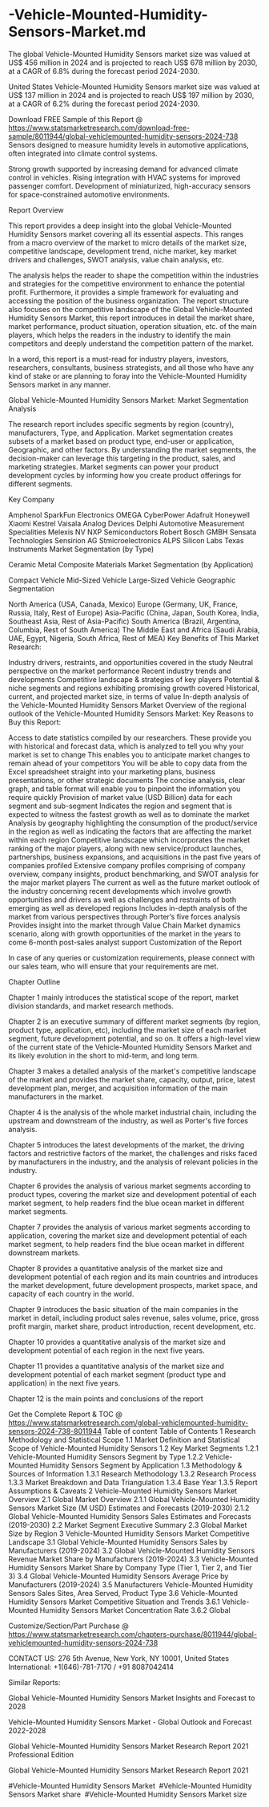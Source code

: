 # -Vehicle-Mounted-Humidity-Sensors-Market.md
The global Vehicle-Mounted Humidity Sensors market size was valued at US$ 456 million in 2024 and is projected to reach US$ 678 million by 2030, at a CAGR of 6.8% during the forecast period 2024-2030.

United States Vehicle-Mounted Humidity Sensors market size was valued at US$ 137 million in 2024 and is projected to reach US$ 197 million by 2030, at a CAGR of 6.2% during the forecast period 2024-2030.

Download FREE Sample of this Report @ https://www.statsmarketresearch.com/download-free-sample/8011944/global-vehiclemounted-humidity-sensors-2024-738
Sensors designed to measure humidity levels in automotive applications, often integrated into climate control systems.

Strong growth supported by increasing demand for advanced climate control in vehicles. Rising integration with HVAC systems for improved passenger comfort. Development of miniaturized, high-accuracy sensors for space-constrained automotive environments.

Report Overview

This report provides a deep insight into the global Vehicle-Mounted Humidity Sensors market covering all its essential aspects. This ranges from a macro overview of the market to micro details of the market size, competitive landscape, development trend, niche market, key market drivers and challenges, SWOT analysis, value chain analysis, etc.

The analysis helps the reader to shape the competition within the industries and strategies for the competitive environment to enhance the potential profit. Furthermore, it provides a simple framework for evaluating and accessing the position of the business organization. The report structure also focuses on the competitive landscape of the Global Vehicle-Mounted Humidity Sensors Market, this report introduces in detail the market share, market performance, product situation, operation situation, etc. of the main players, which helps the readers in the industry to identify the main competitors and deeply understand the competition pattern of the market.

In a word, this report is a must-read for industry players, investors, researchers, consultants, business strategists, and all those who have any kind of stake or are planning to foray into the Vehicle-Mounted Humidity Sensors market in any manner.

Global Vehicle-Mounted Humidity Sensors Market: Market Segmentation Analysis

The research report includes specific segments by region (country), manufacturers, Type, and Application. Market segmentation creates subsets of a market based on product type, end-user or application, Geographic, and other factors. By understanding the market segments, the decision-maker can leverage this targeting in the product, sales, and marketing strategies. Market segments can power your product development cycles by informing how you create product offerings for different segments.

Key Company

Amphenol
SparkFun Electronics
OMEGA
CyberPower
Adafruit
Honeywell
Xiaomi
Kestrel
Vaisala
Analog Devices
Delphi Automotive
Measurement Specialities
Melexis NV
NXP Semiconductors
Robert Bosch GMBH
Sensata Technologies
Sensirion AG
Stmicroelectronics
ALPS
Silicon Labs
Texas Instruments
Market Segmentation (by Type)

Ceramic
Metal
Composite Materials
Market Segmentation (by Application)

Compact Vehicle
Mid-Sized Vehicle
Large-Sized Vehicle
Geographic Segmentation

North America (USA, Canada, Mexico)
Europe (Germany, UK, France, Russia, Italy, Rest of Europe)
Asia-Pacific (China, Japan, South Korea, India, Southeast Asia, Rest of Asia-Pacific)
South America (Brazil, Argentina, Columbia, Rest of South America)
The Middle East and Africa (Saudi Arabia, UAE, Egypt, Nigeria, South Africa, Rest of MEA)
Key Benefits of This Market Research:

Industry drivers, restraints, and opportunities covered in the study
Neutral perspective on the market performance
Recent industry trends and developments
Competitive landscape & strategies of key players
Potential & niche segments and regions exhibiting promising growth covered
Historical, current, and projected market size, in terms of value
In-depth analysis of the Vehicle-Mounted Humidity Sensors Market
Overview of the regional outlook of the Vehicle-Mounted Humidity Sensors Market:
Key Reasons to Buy this Report:

Access to date statistics compiled by our researchers. These provide you with historical and forecast data, which is analyzed to tell you why your market is set to change
This enables you to anticipate market changes to remain ahead of your competitors
You will be able to copy data from the Excel spreadsheet straight into your marketing plans, business presentations, or other strategic documents
The concise analysis, clear graph, and table format will enable you to pinpoint the information you require quickly
Provision of market value (USD Billion) data for each segment and sub-segment
Indicates the region and segment that is expected to witness the fastest growth as well as to dominate the market
Analysis by geography highlighting the consumption of the product/service in the region as well as indicating the factors that are affecting the market within each region
Competitive landscape which incorporates the market ranking of the major players, along with new service/product launches, partnerships, business expansions, and acquisitions in the past five years of companies profiled
Extensive company profiles comprising of company overview, company insights, product benchmarking, and SWOT analysis for the major market players
The current as well as the future market outlook of the industry concerning recent developments which involve growth opportunities and drivers as well as challenges and restraints of both emerging as well as developed regions
Includes in-depth analysis of the market from various perspectives through Porter’s five forces analysis
Provides insight into the market through Value Chain
Market dynamics scenario, along with growth opportunities of the market in the years to come
6-month post-sales analyst support
Customization of the Report

In case of any queries or customization requirements, please connect with our sales team, who will ensure that your requirements are met.

Chapter Outline

Chapter 1 mainly introduces the statistical scope of the report, market division standards, and market research methods.

Chapter 2 is an executive summary of different market segments (by region, product type, application, etc), including the market size of each market segment, future development potential, and so on. It offers a high-level view of the current state of the Vehicle-Mounted Humidity Sensors Market and its likely evolution in the short to mid-term, and long term.

Chapter 3 makes a detailed analysis of the market's competitive landscape of the market and provides the market share, capacity, output, price, latest development plan, merger, and acquisition information of the main manufacturers in the market.

Chapter 4 is the analysis of the whole market industrial chain, including the upstream and downstream of the industry, as well as Porter's five forces analysis.

Chapter 5 introduces the latest developments of the market, the driving factors and restrictive factors of the market, the challenges and risks faced by manufacturers in the industry, and the analysis of relevant policies in the industry.

Chapter 6 provides the analysis of various market segments according to product types, covering the market size and development potential of each market segment, to help readers find the blue ocean market in different market segments.

Chapter 7 provides the analysis of various market segments according to application, covering the market size and development potential of each market segment, to help readers find the blue ocean market in different downstream markets.

Chapter 8 provides a quantitative analysis of the market size and development potential of each region and its main countries and introduces the market development, future development prospects, market space, and capacity of each country in the world.

Chapter 9 introduces the basic situation of the main companies in the market in detail, including product sales revenue, sales volume, price, gross profit margin, market share, product introduction, recent development, etc.

Chapter 10 provides a quantitative analysis of the market size and development potential of each region in the next five years.

Chapter 11 provides a quantitative analysis of the market size and development potential of each market segment (product type and application) in the next five years.

Chapter 12 is the main points and conclusions of the report

Get the Complete Report & TOC @ https://www.statsmarketresearch.com/global-vehiclemounted-humidity-sensors-2024-738-8011944
Table of content
Table of Contents
1 Research Methodology and Statistical Scope
1.1 Market Definition and Statistical Scope of Vehicle-Mounted Humidity Sensors
1.2 Key Market Segments
1.2.1 Vehicle-Mounted Humidity Sensors Segment by Type
1.2.2 Vehicle-Mounted Humidity Sensors Segment by Application
1.3 Methodology & Sources of Information
1.3.1 Research Methodology
1.3.2 Research Process
1.3.3 Market Breakdown and Data Triangulation
1.3.4 Base Year
1.3.5 Report Assumptions & Caveats
2 Vehicle-Mounted Humidity Sensors Market Overview
2.1 Global Market Overview
2.1.1 Global Vehicle-Mounted Humidity Sensors Market Size (M USD) Estimates and Forecasts (2019-2030)
2.1.2 Global Vehicle-Mounted Humidity Sensors Sales Estimates and Forecasts (2019-2030)
2.2 Market Segment Executive Summary
2.3 Global Market Size by Region
3 Vehicle-Mounted Humidity Sensors Market Competitive Landscape
3.1 Global Vehicle-Mounted Humidity Sensors Sales by Manufacturers (2019-2024)
3.2 Global Vehicle-Mounted Humidity Sensors Revenue Market Share by Manufacturers (2019-2024)
3.3 Vehicle-Mounted Humidity Sensors Market Share by Company Type (Tier 1, Tier 2, and Tier 3)
3.4 Global Vehicle-Mounted Humidity Sensors Average Price by Manufacturers (2019-2024)
3.5 Manufacturers Vehicle-Mounted Humidity Sensors Sales Sites, Area Served, Product Type
3.6 Vehicle-Mounted Humidity Sensors Market Competitive Situation and Trends
3.6.1 Vehicle-Mounted Humidity Sensors Market Concentration Rate
3.6.2 Global

Customize/Section/Part Purchase @ https://www.statsmarketresearch.com/chapters-purchase/8011944/global-vehiclemounted-humidity-sensors-2024-738

CONTACT US:
276 5th Avenue, New York, NY 10001, United States
International: +1(646)-781-7170 / +91 8087042414

Similar Reports:

Global Vehicle-Mounted Humidity Sensors Market Insights and Forecast to 2028

Vehicle-Mounted Humidity Sensors Market - Global Outlook and Forecast 2022-2028

Global Vehicle-Mounted Humidity Sensors Market Research Report 2021 Professional Edition

Global Vehicle-Mounted Humidity Sensors Market Research Report 2021

#Vehicle-Mounted Humidity Sensors Market 
#Vehicle-Mounted Humidity Sensors Market share
 #Vehicle-Mounted Humidity Sensors Market size
